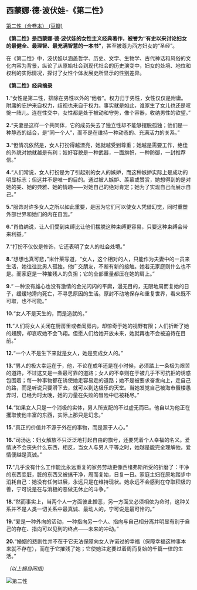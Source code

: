 ## 西蒙娜·德·波伏娃-《第二性》

[第二性（合卷本） (豆瓣)](https://book.douban.com/subject/25822104/)

**《第二性》**是西蒙娜·德·波伏娃的女性主义经典著作，被誉为**“有史以来讨论妇女的最健全、最理智、最充满智慧的一本书”**，甚至被尊为西方妇女的“圣经”。

在《第二性》中，波伏娃以涵盖哲学、历史、文学、生物学、古代神话和风俗的文化内容为背景，纵论了从原始社会到现代社会的历史演变中，妇女的处境、地位和权利的实际情况，探讨了女性个体发展史所显示的性别差异。

**《第二性》经典摘录**

**1.**“女性是第二性，排除在男性以外的“他者”。权力归于男性，女性仅仅是附庸。附庸的庇护来自权力，歧视也来自于权力。事实就是如此，谁家生了女儿也还是叹惋一阵儿。连在性交中，女性都是处于被动和守势，像个容器，收纳男性的欲望。”

**2.**“夫妻是这样一个共同体，它的成员失去了独立性却不能够摆脱孤独；他们是一种静态的结合，是“同一个人”，而不是在维持一种动态的、充满活力的关系。”

**3.**“但情况依然是，女人打扮得越漂亮，她就越受到尊重；她越是需要工作，绝佳的外貌对她就越是有利；姣好容貌是一种武器，一面旗帜，一种防御，一封推荐信。”

**4.**“人们常说，女人打扮是为了引起别的女人的嫉妒，而这种嫉妒实际上是成功的明显标志；但这并不是唯一的目的。通过被人嫉妒、羡慕或赞赏，她想得到的是对她的美、她的典雅、她的情趣——对她自己的绝对肯定；她为了实现自己而展示自己。”

**5.**“服饰对许多女人之所以如此重要，是因为它们可以使女人凭借幻觉，同时重塑外部世界和她们的内在自我。”

**6.**“肖伯纳说，让人们受到束缚比让他们摆脱这种束缚更容易，只要这种束缚会带来利益。”

**7.**“打扮不仅仅是修饰，它还表明了女人的社会处境。”

**8.**“想想也真可悲，”米什莱写道，“女人，这个相对的人，只能作为夫妻中的一员来生活，她往往比男人孤独。他广交朋友，不断有新的接触。她若无家庭则什么也不是。而家庭是一种摧残人的负担；它的全部重量都压在她的肩上。”

**9.**“ 一种没有雄心也没有激情的金光闪闪的平庸，漫无目的，无限地周而复始的日子，缓缓地滑向死亡，不寻思原因的生活。原封不动地保存和重复世界，看来既不可取，也不可能。”

**10.**“女人不是天生的，而是造就的。”

**11.**“人们将女人关闭在厨房里或者闺房内，却惊奇于她的视野有限；人们折断了她的翅膀，却哀叹她不会飞翔。但愿人们给她开放未来，她就再也不会被迫待在目前。”

**12.**“一个人不是生下来就是女人，她是变成女人的。”

**13.**“男人的极大幸运在于，他，不论在成年还是在小时候，必须踏上一条极为艰苦的道路，不过这又是一条最可靠的道路；女人的不幸则在于被几乎不可抗拒的诱惑包围着；每一种事物都在诱使她走容易走的道路；她不是被要求奋发向上，走自己的路，而是听说只要滑下去，就可以到达极乐的天堂。当她发觉自己被海市蜃楼愚弄时，已经为时太晚，她的力量在失败的冒险中已被耗尽。”

**14.**“如果女人只是一个消极的实体，男人所支配的不过虚无而已。他自以为他正在攫取使他丰富的东西，实际上那只是幻念。”

**15.**“真正的价值并不源于外在的事物，而是源于人心。”

**16.**“司汤达：妇女解放不只泛泛地打起自由的旗号，还要凭着个人幸福的名义。爱情决不会丧失什么东西，相反，当女人与男人平等之时，她越是能完全理解他，爱情便越是真诚。”

**17.**“几乎没有什么工作能比永远重复的家务劳动更像西绪弗斯所受的折磨了：干净的东西变脏，脏的东西又被搞干净，周而复始，日复一日。家庭主妇在原地踏步中消耗自己：她没有任何进展，永远只是在维持现状。她永远不会感到在夺取积极的善，宁可说是在与消极的恶做无休止的斗争。”

**18.**“然而事实上，当两个人一方面彼此憎恶，另一方面又必须相依为命时，这种关系并不是人类一切关系中最真诚、最动人的，宁可说是最可怜的。”

**19.**“爱是一种外向的活动，一种指向另一个人、指向与自己相分离并明显有别于自己的存在、指向可以见到的终点——未来的冲动。”

**20.**“婚姻的悲剧性并不在于它无法保障向女人许诺过的幸福（保障幸福这种事本来就不存在），而在于它摧残了她；它使她注定要过着周而复始的千篇一律的生活。”



*（以上摘自网络)*

![第二性](https://user-images.githubusercontent.com/16787853/139996934-bb4c1ebe-ee42-4e8c-9c5c-aa9ebb3968ab.jpg)

